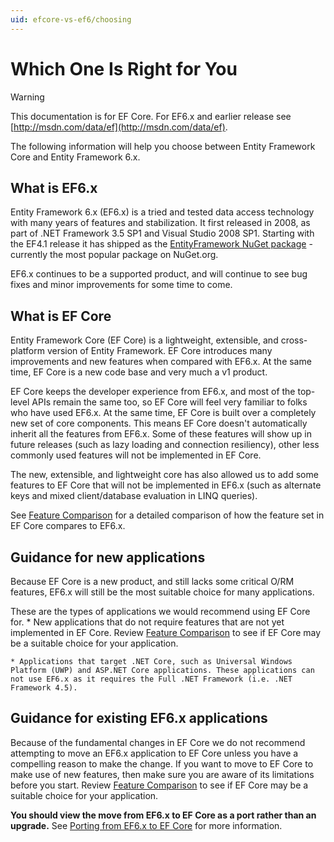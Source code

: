 ```yaml
---
uid: efcore-vs-ef6/choosing
---
```

# Which One Is Right for You

> [!WARNING]
> This documentation is for EF Core. For EF6.x and earlier release see [http://msdn.com/data/ef](http://msdn.com/data/ef).

The following information will help you choose between Entity Framework Core and Entity Framework 6.x.

## What is EF6.x

Entity Framework 6.x (EF6.x) is a tried and tested data access technology with many years of features and stabilization. It first released in 2008, as part of .NET Framework 3.5 SP1 and Visual Studio 2008 SP1. Starting with the EF4.1 release it has shipped as the [EntityFramework NuGet package](https://www.nuget.org/packages/EntityFramework/) - currently the most popular package on NuGet.org.

EF6.x continues to be a supported product, and will continue to see bug fixes and minor improvements for some time to come.

## What is EF Core

Entity Framework Core (EF Core) is a lightweight, extensible, and cross-platform version of Entity Framework. EF Core introduces many improvements and new features when compared with EF6.x. At the same time, EF Core is a new code base and very much a v1 product.

EF Core keeps the developer experience from EF6.x, and most of the top-level APIs remain the same too, so EF Core will feel very familiar to folks who have used EF6.x. At the same time, EF Core is built over a completely new set of core components. This means EF Core doesn't automatically inherit all the features from EF6.x. Some of these features will show up in future releases (such as lazy loading and connection resiliency), other less commonly used features will not be implemented in EF Core.

The new, extensible, and lightweight core has also allowed us to add some features to EF Core that will not be implemented in EF6.x (such as alternate keys and mixed client/database evaluation in LINQ queries).

See [Feature Comparison](features.md) for a detailed comparison of how the feature set in EF Core compares to EF6.x.

## Guidance for new applications

Because EF Core is a new product, and still lacks some critical O/RM features, EF6.x will still be the most suitable choice for many applications.

These are the types of applications we would recommend using EF Core for.
    * New applications that do not require features that are not yet implemented in EF Core. Review [Feature Comparison](features.md) to see if EF Core may be a suitable choice for your application.

    * Applications that target .NET Core, such as Universal Windows Platform (UWP) and ASP.NET Core applications. These applications can not use EF6.x as it requires the Full .NET Framework (i.e. .NET Framework 4.5).

## Guidance for existing EF6.x applications

Because of the fundamental changes in EF Core we do not recommend attempting to move an EF6.x application to EF Core unless you have a compelling reason to make the change. If you want to move to EF Core to make use of new features, then make sure you are aware of its limitations before you start. Review [Feature Comparison](features.md) to see if EF Core may be a suitable choice for your application.

**You should view the move from EF6.x to EF Core as a port rather than an upgrade.** See [Porting from EF6.x to EF Core](porting/index.md) for more information.
